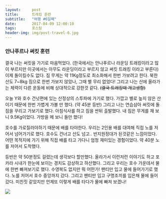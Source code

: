 ```yaml
---
layout:	    post
title: 	    트레킹 훈련
subtitle:   "여행 #6일째"
date:       2017-04-09 12:00:10 
tags:       포스팅
header-img: img/post-travel-6.jpg
---
```




### 안나푸르나 써킷 훈련

결국 나는 써킷을 가기로 마음먹었다. (한국에서는 안나푸르나 라운딩 트래킹이라고 많이 부르지만 이곳에서는 아무도 라운딩이라고 부르지 않고 써킷 트래킹 이라고 부른다) 이제 돌이킬수도 없다. 짐 무게는 약 11Kg정도로 최소화해서 한번 가보려고 한다. 북한산도 7~8kg 짐으로 한번 가보지 않았나, 그때 별 무리 없었다! 그리고 나는 산에 올라가는 체력이 다른 운동에 비해 상대적으로 강한것 같다. ~~(결국 트래킹때 개고생함)~~

오늘 Y와 호수 건넛편에 있는 산정상의 스투파에 가기로 했다. 가깝고 별로 높지 않은 산이기 때문에 한번 가볍게 가볼 만 했다. (약 45분 등반) 그리고 나는 연습삼아 써킷에 돌 짐을 꾸리고 가보기로 했다. 아침식사를 하고 짐을 싼뒤 출발했다. 내 짐은 무게를 재 보니 9.5Kg이었다. 가방을 메 보니 들만 했다!

호수를 가로질러야하기 때문에 배를 타야한다. 우리는 2인용 배를 대여해 직접 노를 저어서 넘어가기로 했다. 호수도 건너고 산도 넘고.. 반지원정대가 된것같은 느낌이었다. 어떤 목적지에 가기 위해 직접 배를 타고 가다니 엄청 재미있는 경험이었다. 약 40분 노를 저어서 도착했다.

등반은 약 50분정도 걸렸는데 생각보다 할만했다. 올라가서 이런저런 이야기도 하고 포카라 시내가 한눈에 보이는 경치도 감상하고 하산했다. 그리고 우리는 호수 가운데서 물에 한번 빠져보기로 했다. 수영복도 없지만 뭐 어떤가! 팬티만 입고 물에 들어가기로 했다. 노를 저어서 호수 중앙까지 갔다. 그리고 팬티만 입고 구명조끼를 입은채 물에 들어 갔다. 미친짓 같았지만 언제또 이렇게 배를 타다가 물에 빠져 보겠나!


![](/img/170409-boat.jpg) 
